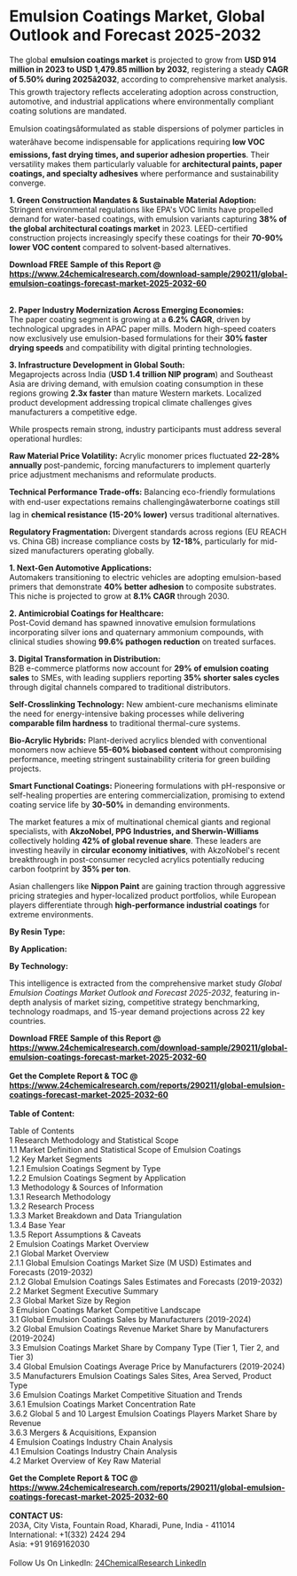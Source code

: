 <h1>Emulsion Coatings Market, Global Outlook and Forecast 2025-2032</h1><p>The global <strong>emulsion coatings market</strong> is projected to grow from <strong>USD 914 million in 2023 to USD 1,479.85 million by 2032</strong>, registering a steady <strong>CAGR of 5.50% during 2025â2032</strong>, according to comprehensive market analysis. This growth trajectory reflects accelerating adoption across construction, automotive, and industrial applications where environmentally compliant coating solutions are mandated.</p><p>Emulsion coatingsâformulated as stable dispersions of polymer particles in waterâhave become indispensable for applications requiring <strong>low VOC emissions, fast drying times, and superior adhesion properties</strong>. Their versatility makes them particularly valuable for <strong>architectural paints, paper coatings, and specialty adhesives</strong> where performance and sustainability converge.</p><p><strong>1. Green Construction Mandates &amp; Sustainable Material Adoption:</strong><br>
Stringent environmental regulations like EPA's VOC limits have propelled demand for water-based coatings, with emulsion variants capturing <strong>38% of the global architectural coatings market</strong> in 2023. LEED-certified construction projects increasingly specify these coatings for their <strong>70-90% lower VOC content</strong> compared to solvent-based alternatives.</p><div><b>Download FREE Sample of this Report @ 
            <a href="https://www.24chemicalresearch.com/download-sample/290211/global-emulsion-coatings-forecast-market-2025-2032-60">
            https://www.24chemicalresearch.com/download-sample/290211/global-emulsion-coatings-forecast-market-2025-2032-60</a></b></div><br><p><strong>2. Paper Industry Modernization Across Emerging Economies:</strong><br>
The paper coating segment is growing at a <strong>6.2% CAGR</strong>, driven by technological upgrades in APAC paper mills. Modern high-speed coaters now exclusively use emulsion-based formulations for their <strong>30% faster drying speeds</strong> and compatibility with digital printing technologies.</p><p><strong>3. Infrastructure Development in Global South:</strong><br>
Megaprojects across India (<strong>USD 1.4 trillion NIP program</strong>) and Southeast Asia are driving demand, with emulsion coating consumption in these regions growing <strong>2.3x faster</strong> than mature Western markets. Localized product development addressing tropical climate challenges gives manufacturers a competitive edge.</p><p>While prospects remain strong, industry participants must address several operational hurdles:</p><p><strong>Raw Material Price Volatility:</strong> Acrylic monomer prices fluctuated <strong>22-28% annually</strong> post-pandemic, forcing manufacturers to implement quarterly price adjustment mechanisms and reformulate products.</p><p><strong>Technical Performance Trade-offs:</strong> Balancing eco-friendly formulations with end-user expectations remains challengingâwaterborne coatings still lag in <strong>chemical resistance (15-20% lower)</strong> versus traditional alternatives.</p><p><strong>Regulatory Fragmentation:</strong> Divergent standards across regions (EU REACH vs. China GB) increase compliance costs by <strong>12-18%</strong>, particularly for mid-sized manufacturers operating globally.</p><p><strong>1. Next-Gen Automotive Applications:</strong><br>
Automakers transitioning to electric vehicles are adopting emulsion-based primers that demonstrate <strong>40% better adhesion</strong> to composite substrates. This niche is projected to grow at <strong>8.1% CAGR</strong> through 2030.</p><p><strong>2. Antimicrobial Coatings for Healthcare:</strong><br>
Post-Covid demand has spawned innovative emulsion formulations incorporating silver ions and quaternary ammonium compounds, with clinical studies showing <strong>99.6% pathogen reduction</strong> on treated surfaces.</p><p><strong>3. Digital Transformation in Distribution:</strong><br>
B2B e-commerce platforms now account for <strong>29% of emulsion coating sales</strong> to SMEs, with leading suppliers reporting <strong>35% shorter sales cycles</strong> through digital channels compared to traditional distributors.</p><p><strong>Self-Crosslinking Technology:</strong> New ambient-cure mechanisms eliminate the need for energy-intensive baking processes while delivering <strong>comparable film hardness</strong> to traditional thermal-cure systems.</p><p><strong>Bio-Acrylic Hybrids:</strong> Plant-derived acrylics blended with conventional monomers now achieve <strong>55-60% biobased content</strong> without compromising performance, meeting stringent sustainability criteria for green building projects.</p><p><strong>Smart Functional Coatings:</strong> Pioneering formulations with pH-responsive or self-healing properties are entering commercialization, promising to extend coating service life by <strong>30-50%</strong> in demanding environments.</p><p>The market features a mix of multinational chemical giants and regional specialists, with <strong>AkzoNobel, PPG Industries, and Sherwin-Williams</strong> collectively holding <strong>42% of global revenue share</strong>. These leaders are investing heavily in <strong>circular economy initiatives</strong>, with AkzoNobel's recent breakthrough in post-consumer recycled acrylics potentially reducing carbon footprint by <strong>35% per ton</strong>.</p><p>Asian challengers like <strong>Nippon Paint</strong> are gaining traction through aggressive pricing strategies and hyper-localized product portfolios, while European players differentiate through <strong>high-performance industrial coatings</strong> for extreme environments.</p><p><strong>By Resin Type:</strong></p><p><strong>By Application:</strong></p><p><strong>By Technology:</strong></p><p>This intelligence is extracted from the comprehensive market study <em>Global Emulsion Coatings Market Outlook and Forecast 2025-2032</em>, featuring in-depth analysis of market sizing, competitive strategy benchmarking, technology roadmaps, and 15-year demand projections across 22 key countries.</p><div><b>Download FREE Sample of this Report @ 
            <a href="https://www.24chemicalresearch.com/download-sample/290211/global-emulsion-coatings-forecast-market-2025-2032-60">
            https://www.24chemicalresearch.com/download-sample/290211/global-emulsion-coatings-forecast-market-2025-2032-60</a></b></div><br><div><b>Get the Complete Report & TOC @ 
            <a href="https://www.24chemicalresearch.com/reports/290211/global-emulsion-coatings-forecast-market-2025-2032-60">
            https://www.24chemicalresearch.com/reports/290211/global-emulsion-coatings-forecast-market-2025-2032-60</a></b></div><br>
            <b>Table of Content:</b><p>Table of Contents<br />
1 Research Methodology and Statistical Scope<br />
1.1 Market Definition and Statistical Scope of Emulsion Coatings<br />
1.2 Key Market Segments<br />
1.2.1 Emulsion Coatings Segment by Type<br />
1.2.2 Emulsion Coatings Segment by Application<br />
1.3 Methodology & Sources of Information<br />
1.3.1 Research Methodology<br />
1.3.2 Research Process<br />
1.3.3 Market Breakdown and Data Triangulation<br />
1.3.4 Base Year<br />
1.3.5 Report Assumptions & Caveats<br />
2 Emulsion Coatings Market Overview<br />
2.1 Global Market Overview<br />
2.1.1 Global Emulsion Coatings Market Size (M USD) Estimates and Forecasts (2019-2032)<br />
2.1.2 Global Emulsion Coatings Sales Estimates and Forecasts (2019-2032)<br />
2.2 Market Segment Executive Summary<br />
2.3 Global Market Size by Region<br />
3 Emulsion Coatings Market Competitive Landscape<br />
3.1 Global Emulsion Coatings Sales by Manufacturers (2019-2024)<br />
3.2 Global Emulsion Coatings Revenue Market Share by Manufacturers (2019-2024)<br />
3.3 Emulsion Coatings Market Share by Company Type (Tier 1, Tier 2, and Tier 3)<br />
3.4 Global Emulsion Coatings Average Price by Manufacturers (2019-2024)<br />
3.5 Manufacturers Emulsion Coatings Sales Sites, Area Served, Product Type<br />
3.6 Emulsion Coatings Market Competitive Situation and Trends<br />
3.6.1 Emulsion Coatings Market Concentration Rate<br />
3.6.2 Global 5 and 10 Largest Emulsion Coatings Players Market Share by Revenue<br />
3.6.3 Mergers & Acquisitions, Expansion<br />
4 Emulsion Coatings Industry Chain Analysis<br />
4.1 Emulsion Coatings Industry Chain Analysis<br />
4.2 Market Overview of Key Raw Material</p><div><b>Get the Complete Report & TOC @ 
            <a href="https://www.24chemicalresearch.com/reports/290211/global-emulsion-coatings-forecast-market-2025-2032-60">
            https://www.24chemicalresearch.com/reports/290211/global-emulsion-coatings-forecast-market-2025-2032-60</a></b></div><br><b>CONTACT US:</b><br>
            203A, City Vista, Fountain Road, Kharadi, Pune, India - 411014<br>
            International: +1(332) 2424 294<br>
            Asia: +91 9169162030 <br><br>
            Follow Us On LinkedIn: <a href="https://www.linkedin.com/company/24chemicalresearch/">24ChemicalResearch LinkedIn</a>